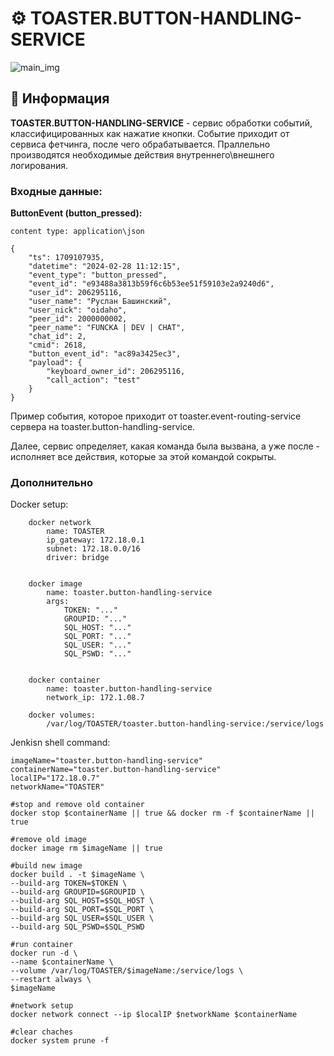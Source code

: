 # ⚙️ TOASTER.BUTTON-HANDLING-SERVICE

![main_img](https://github.com/STALCRAFT-FUNCKA/toaster.button-handling-service/assets/76991612/40e1cb24-f2d0-4786-bf49-a8dabe0f35b2)

## 📄 Информация ##

**TOASTER.BUTTON-HANDLING-SERVICE** - сервис обработки событий, классифицированных как нажатие кнопки. Событие приходит от сервиса фетчинга, после чего обрабатывается. Праллельно производятся необходимые действия внутреннего\внешнего логирования.

### Входные данные:

**ButtonEvent (button_pressed):**
```
content type: application\json

{
    "ts": 1709107935, 
    "datetime": "2024-02-28 11:12:15", 
    "event_type": "button_pressed", 
    "event_id": "e93488a3813b59f6c6b53ee51f59103e2a9240d6", 
    "user_id": 206295116, 
    "user_name": "Руслан Башинский", 
    "user_nick": "oidaho", 
    "peer_id": 2000000002, 
    "peer_name": "FUNCKA | DEV | CHAT", 
    "chat_id": 2, 
    "cmid": 2618, 
    "button_event_id": "ac89a3425ec3", 
    "payload": {
        "keyboard_owner_id": 206295116, 
        "call_action": "test"
    }
}
```

Пример события, которое приходит от toaster.event-routing-service сервера на toaster.button-handling-service.

Далее, сервис определяет, какая команда была вызвана, а уже после - исполняет все действия, которые за этой командой сокрыты.


### Дополнительно

Docker setup:
```
    docker network
        name: TOASTER
        ip_gateway: 172.18.0.1
        subnet: 172.18.0.0/16
        driver: bridge
    

    docker image
        name: toaster.button-handling-service
        args:
            TOKEN: "..."
            GROUPID: "..."
            SQL_HOST: "..."
            SQL_PORT: "..."
            SQL_USER: "..."
            SQL_PSWD: "..."
    

    docker container
        name: toaster.button-handling-service
        network_ip: 172.1.08.7

    docker volumes:
        /var/log/TOASTER/toaster.button-handling-service:/service/logs
```

Jenkisn shell command:
```
imageName="toaster.button-handling-service"
containerName="toaster.button-handling-service"
localIP="172.18.0.7"
networkName="TOASTER"

#stop and remove old container
docker stop $containerName || true && docker rm -f $containerName || true

#remove old image
docker image rm $imageName || true

#build new image
docker build . -t $imageName \
--build-arg TOKEN=$TOKEN \
--build-arg GROUPID=$GROUPID \
--build-arg SQL_HOST=$SQL_HOST \
--build-arg SQL_PORT=$SQL_PORT \
--build-arg SQL_USER=$SQL_USER \
--build-arg SQL_PSWD=$SQL_PSWD

#run container
docker run -d \
--name $containerName \
--volume /var/log/TOASTER/$imageName:/service/logs \
--restart always \
$imageName

#network setup
docker network connect --ip $localIP $networkName $containerName

#clear chaches
docker system prune -f
```
